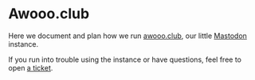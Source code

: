 # Awooo.club

Here we document and plan how we run [awooo.club](https://awooo.club), our
little [Mastodon](https://github.com/tootsuite/mastodon) instance.

If you run into trouble using the instance or have questions, feel free to
open [a ticket](https://github.com/awooo-club/awooo.club/issues).
